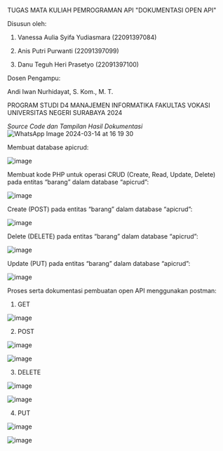TUGAS MATA KULIAH PEMROGRAMAN API
"DOKUMENTASI OPEN API"

Disusun oleh:

1. Vanessa Aulia Syifa Yudiasmara (22091397084)
   
2. Anis Putri Purwanti (22091397099)
   
3. Danu Teguh Heri Prasetyo (22091397100)

Dosen Pengampu:

Andi Iwan Nurhidayat, S. Kom., M. T.

PROGRAM STUDI D4 MANAJEMEN INFORMATIKA
FAKULTAS VOKASI
UNIVERSITAS NEGERI SURABAYA
2024

*Source Code dan Tampilan Hasil Dokumentasi*
![WhatsApp Image 2024-03-14 at 16 19 30](https://github.com/anispp/Tugas-2_Pemrograman-API_Kelompok-5/assets/114341153/a5a45aba-5e02-43a3-bded-2f186acfe850)


Membuat database apicrud:

![image](https://github.com/anispp/Pemrograman-API_Kelompok-5/assets/120777302/b5737016-1bfc-43ab-abd6-8e8546e29231)

Membuat kode PHP untuk operasi CRUD (Create, Read, Update, Delete) pada entitas “barang” dalam database “apicrud”:

![image](https://github.com/anispp/Pemrograman-API_Kelompok-5/assets/120777302/cc6f79ab-ad1d-4042-85df-dc7352eca113)

Create (POST) pada entitas “barang” dalam database “apicrud”:

![image](https://github.com/anispp/Pemrograman-API_Kelompok-5/assets/120777302/a77d7ce2-e9cf-428d-ae6b-98e5122fbd56)

Delete (DELETE) pada entitas “barang” dalam database “apicrud”:

![image](https://github.com/anispp/Pemrograman-API_Kelompok-5/assets/120777302/f0cb4335-0008-4378-ac33-b94510c793fb)

Update (PUT) pada entitas “barang” dalam database “apicrud”:

![image](https://github.com/anispp/Pemrograman-API_Kelompok-5/assets/120777302/9f5ecfa5-9717-4d68-95ef-3724ca4a8eb2)

Proses serta dokumentasi pembuatan open API menggunakan postman:
1. GET

![image](https://github.com/anispp/Pemrograman-API_Kelompok-5/assets/120777302/d4398cf3-9c2e-48fc-bc36-85fe79b11dea)

2. POST

![image](https://github.com/anispp/Pemrograman-API_Kelompok-5/assets/120777302/e7d2f9b2-22be-4fb9-9554-352fa7935f95)

![image](https://github.com/anispp/Pemrograman-API_Kelompok-5/assets/120777302/c46775e1-5e04-44e6-ba11-3014533a1c0f)

3. DELETE

![image](https://github.com/anispp/Pemrograman-API_Kelompok-5/assets/120777302/d128a59b-e170-4fd0-89fa-1d953f8a8c33)

![image](https://github.com/anispp/Pemrograman-API_Kelompok-5/assets/120777302/d209feb8-73c7-4606-b16d-0b3ccf90896d)

4. PUT

![image](https://github.com/anispp/Pemrograman-API_Kelompok-5/assets/120777302/a0f10b0e-4bfd-4a74-93a5-6a214a9861fa)

![image](https://github.com/anispp/Pemrograman-API_Kelompok-5/assets/120777302/59bbe3aa-28b9-43b2-825a-fa1e6f19856b)
